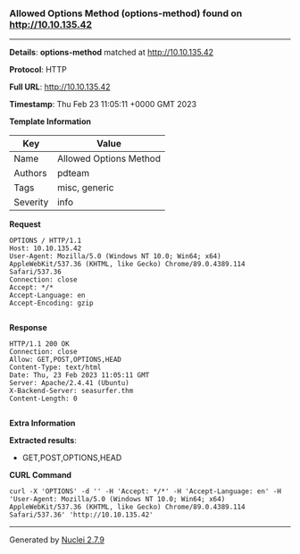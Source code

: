 ### Allowed Options Method (options-method) found on http://10.10.135.42
---
**Details**: **options-method**  matched at http://10.10.135.42

**Protocol**: HTTP

**Full URL**: http://10.10.135.42

**Timestamp**: Thu Feb 23 11:05:11 +0000 GMT 2023

**Template Information**

| Key | Value |
|---|---|
| Name | Allowed Options Method |
| Authors | pdteam |
| Tags | misc, generic |
| Severity | info |

**Request**
```http
OPTIONS / HTTP/1.1
Host: 10.10.135.42
User-Agent: Mozilla/5.0 (Windows NT 10.0; Win64; x64) AppleWebKit/537.36 (KHTML, like Gecko) Chrome/89.0.4389.114 Safari/537.36
Connection: close
Accept: */*
Accept-Language: en
Accept-Encoding: gzip


```

**Response**
```http
HTTP/1.1 200 OK
Connection: close
Allow: GET,POST,OPTIONS,HEAD
Content-Type: text/html
Date: Thu, 23 Feb 2023 11:05:11 GMT
Server: Apache/2.4.41 (Ubuntu)
X-Backend-Server: seasurfer.thm
Content-Length: 0


```

**Extra Information**

**Extracted results**:

- GET,POST,OPTIONS,HEAD



**CURL Command**
```
curl -X 'OPTIONS' -d '' -H 'Accept: */*' -H 'Accept-Language: en' -H 'User-Agent: Mozilla/5.0 (Windows NT 10.0; Win64; x64) AppleWebKit/537.36 (KHTML, like Gecko) Chrome/89.0.4389.114 Safari/537.36' 'http://10.10.135.42'
```
---
Generated by [Nuclei 2.7.9](https://github.com/projectdiscovery/nuclei)